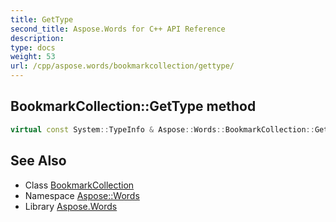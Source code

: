 ```yaml
---
title: GetType
second_title: Aspose.Words for C++ API Reference
description: 
type: docs
weight: 53
url: /cpp/aspose.words/bookmarkcollection/gettype/
---
```

## BookmarkCollection::GetType method




```cpp
virtual const System::TypeInfo & Aspose::Words::BookmarkCollection::GetType() const override
```

## See Also

* Class [BookmarkCollection](../)
* Namespace [Aspose::Words](../../)
* Library [Aspose.Words](../../../)
